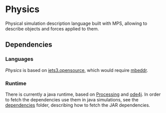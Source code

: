 # Physics

Physical simulation description language built with MPS, allowing to describe objects and forces applied to them.

## Dependencies

### Languages

_Physics_ is based on [iets3.opensource](https://github.com/IETS3/iets3.opensource), which would require [mbeddr](http://mbeddr.com/).

### Runtime

There is currently a java runtime, based on [Processing](https://processing.org/) and [ode4j](https://github.com/tzaeschke/ode4j). In order to fetch the dependencies use them in java simulations, see the [dependencies](./dependencies) folder, describing how to fetch the JAR dependencies.
